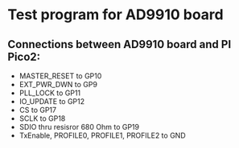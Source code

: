 # Test program for AD9910 board

## Connections between AD9910 board and PI Pico2:

- MASTER_RESET to GP10
- EXT_PWR_DWN to GP9
- PLL_LOCK to GP11
- IO_UPDATE to GP12
- CS to GP17
- SCLK to GP18
- SDIO thru resisror 680 Ohm to GP19
- TxEnable, PROFILE0, PROFILE1, PROFILE2 to GND
